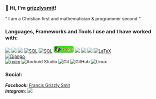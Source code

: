 ### 🤠 Hi, I'm [grizzlysmit](https://www.smit.id.au/)!
&ldquo; I am a Christian first and mathematician & programmer second &rdquo;

### Languages, Frameworks and Tools I use and I have worked with:
[![](https://img.shields.io/badge/-Python-555555?style=round&logo=Python)](https://www.python.org/)
[![](https://img.shields.io/badge/-C-555555?style=round&logo=c)](https://www.cprogramming.com/)
[![](https://img.shields.io/badge/-C++-555555?style=round&logo=C%2B%2B)](https://isocpp.org/)
[![SQL](https://img.shields.io/badge/-SQL-555555?style=round&logo=mariadb)](https://mariadb.org/)
[![SQL](https://img.shields.io/badge/-SQL-555555?style=round&logo=postgresql)](https://www.postgresql.org/)
[![](images/raku.png)](https://www.raku.org/)
[![](https://img.shields.io/badge/-Raku-lime?style=round&logo=perl6)](https://www.raku.org/)
[![](https://img.shields.io/badge/-Perl-darkblue?style=round&logo=Perl)](https://www.perl.org/)
[![](https://img.shields.io/badge/-Fortran-cyan?style=round&logo=css3)](https://www.fortran.com/)
[![LaTeX](https://img.shields.io/badge/-LaTeX-555555?style=round&logo=latex)](https://www.latex-project.org/)
<br>
[![Django](https://img.shields.io/badge/-Django-333333?style=round&logo=django&logoColor=F05032)](https://www.djangoproject.com/)
<br>
[![gvim](https://img.shields.io/badge/-GVim-111111?style=round&logo=vim)](https://www.vim.org/)
![Android Studio](https://img.shields.io/badge/-Android-111111?style=round&logo=android)
![Git](https://img.shields.io/badge/-Git-111111?style=round&logo=git&logoColor=F05032)
![GitHub](https://img.shields.io/badge/-GitHub-111111?style=round&logo=github&logoColor=181717)
![Linux](https://img.shields.io/badge/-Linux-111111?style=round&logo=linux&logoColor=FCC624)

### Social:
***Facebook:*** [Francis Grizzly Smit](https://www.facebook.com/grizzlysmit/)<br>
***Intagram:*** [![](https://img.shields.io/badge/Instagram-%40grizzlysmit-purple)](https://www.instagram.com/grizzlysmit/)

